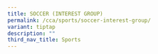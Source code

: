 ```yaml
---
title: SOCCER (INTEREST GROUP)
permalink: /cca/sports/soccer-interest-group/
variant: tiptap
description: ""
third_nav_title: Sports
---
```

